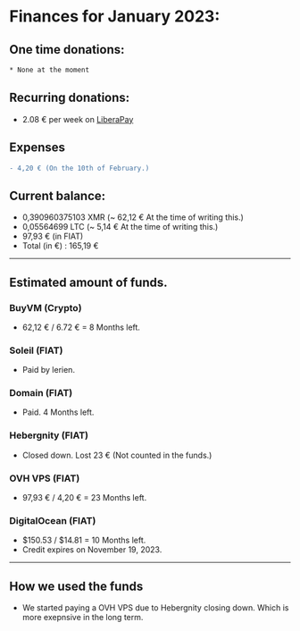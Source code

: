 # Finances for January 2023:

## One time donations:

```diff
* None at the moment
```

## Recurring donations:

- 2.08 € per week on [LiberaPay](https://liberapay.com/ProjectSegfault)

## Expenses

```diff
- 4,20 € (On the 10th of February.)

```

## Current balance:

- 0,390960375103 XMR (~ 62,12 € At the time of writing this.)
- 0,05564699 LTC (~ 5,14 € At the time of writing this.)
- 97,93 € (in FIAT)
- Total (in €) : 165,19 €

---

## Estimated amount of funds.

### BuyVM (Crypto)

- 62,12 € / 6.72 € = 8 Months left.

### Soleil (FIAT)

- Paid by lerien.

### Domain (FIAT)

- Paid. 4 Months left.

### Hebergnity (FIAT)

- Closed down. Lost 23 € (Not counted in the funds.)

### OVH VPS (FIAT)

- 97,93 € / 4,20 € = 23 Months left.

### DigitalOcean (FIAT)

- $150.53 / $14.81 = 10 Months left.
- Credit expires on November 19, 2023.

---

## How we used the funds

- We started paying a OVH VPS due to Hebergnity closing down. Which is more exepnsive in the long term.
